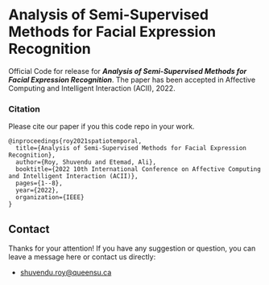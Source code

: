
# Analysis of Semi-Supervised Methods for Facial Expression Recognition
 
Official Code for release for ***Analysis of Semi-Supervised Methods for Facial Expression Recognition***. The paper has been accepted in Affective Computing and Intelligent Interaction (ACII), 2022.



### Citation
 
Please cite our paper if you this code repo in your work.
```
@inproceedings{roy2021spatiotemporal,
  title={Analysis of Semi-Supervised Methods for Facial Expression Recognition},
  author={Roy, Shuvendu and Etemad, Ali},
  booktitle={2022 10th International Conference on Affective Computing and Intelligent Interaction (ACII)},
  pages={1--8},
  year={2022},
  organization={IEEE}
}
```

## Contact
Thanks for your attention!
If you have any suggestion or question, you can leave a message here or contact us directly:
- shuvendu.roy@queensu.ca

